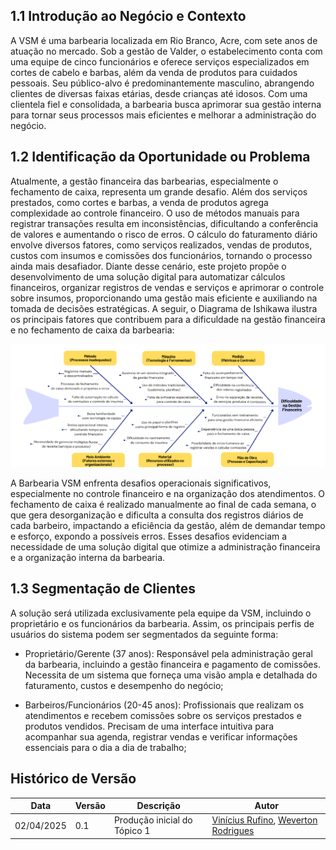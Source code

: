 ## 1.1 Introdução ao Negócio e Contexto

A VSM é uma barbearia localizada em Rio Branco, Acre, com sete anos de atuação no mercado. Sob a gestão de Valder, o estabelecimento conta com uma equipe de cinco funcionários e oferece serviços especializados em cortes de cabelo e barbas, além da venda de produtos para cuidados pessoais.
Seu público-alvo é predominantemente masculino, abrangendo clientes de diversas faixas etárias, desde crianças até idosos. Com uma clientela fiel e consolidada, a barbearia busca aprimorar sua gestão interna para tornar seus processos mais eficientes e melhorar a administração do negócio.

## 1.2 Identificação da Oportunidade ou Problema

Atualmente, a gestão financeira das barbearias, especialmente o fechamento de caixa, representa um grande desafio. Além dos serviços prestados, como cortes e barbas, a venda de produtos agrega complexidade ao controle financeiro. O uso de métodos manuais para registrar transações resulta em inconsistências, dificultando a conferência de valores e aumentando o risco de erros.
O cálculo do faturamento diário envolve diversos fatores, como serviços realizados, vendas de produtos, custos com insumos e comissões dos funcionários, tornando o processo ainda mais desafiador.
Diante desse cenário, este projeto propõe o desenvolvimento de uma solução digital para automatizar cálculos financeiros, organizar registros de vendas e serviços e aprimorar o controle sobre insumos, proporcionando uma gestão mais eficiente e auxiliando na tomada de decisões estratégicas.
A seguir, o Diagrama de Ishikawa ilustra os principais fatores que contribuem para a dificuldade na gestão financeira e no fechamento de caixa da barbearia:

![Diagrama de Ishikawa](../images/ishikawa.png)

A Barbearia VSM enfrenta desafios operacionais significativos, especialmente no controle financeiro e na organização dos atendimentos. O fechamento de caixa é realizado manualmente ao final de cada semana, o que gera desorganização e dificulta a consulta dos registros diários de cada barbeiro, impactando a eficiência da gestão, além de demandar tempo e esforço, expondo a possíveis erros.
Esses desafios evidenciam a necessidade de uma solução digital que otimize a administração financeira e a organização interna da barbearia.

## 1.3 Segmentação de Clientes

A solução será utilizada exclusivamente pela equipe da VSM, incluindo o proprietário e os funcionários da barbearia. Assim, os principais perfis de usuários do sistema podem ser segmentados da seguinte forma:

- Proprietário/Gerente (37 anos): Responsável pela administração geral da barbearia, incluindo a gestão financeira e pagamento de comissões. Necessita de um sistema que forneça uma visão ampla e detalhada do faturamento, custos e desempenho do negócio;

- Barbeiros/Funcionários (20-45 anos): Profissionais que realizam os atendimentos e recebem comissões sobre os serviços prestados e produtos vendidos. Precisam de uma interface intuitiva para acompanhar sua agenda, registrar vendas e verificar informações essenciais para o dia a dia de trabalho;

## Histórico de Versão

|Data|Versão|Descrição|Autor|
|---|---|---|---|
| 02/04/2025 | 0.1 | Produção inicial do Tópico 1 | [Vinícius Rufino](https://github.com/RufinoVfR), [Weverton Rodrigues](https://github.com/vevetin) |